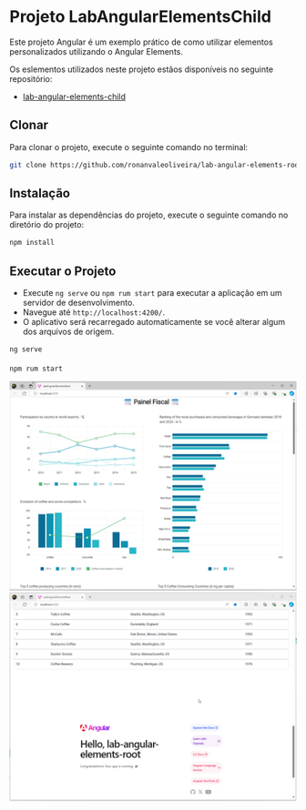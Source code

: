 # Projeto LabAngularElementsChild

Este projeto Angular é um exemplo prático de como utilizar elementos personalizados utilizando o Angular Elements.

Os eslementos utilizados neste projeto estãos disponíveis no seguinte repositório: 
- [lab-angular-elements-child](https://github.com/ronanvaleoliveira/lab-angular-elements-child)



## Clonar

Para clonar o projeto, execute o seguinte comando no terminal:

```bash
git clone https://github.com/ronanvaleoliveira/lab-angular-elements-root.git
```


## Instalação

Para instalar as dependências do projeto, execute o seguinte comando no diretório do projeto:

```bash
npm install
```



## Executar o Projeto

- Execute `ng serve` ou `npm rum start` para executar a aplicação em um servidor de desenvolvimento. 
- Navegue até `http://localhost:4200/`. 
- O aplicativo será recarregado automaticamente se você alterar algum dos arquivos de origem.

```bash
ng serve

npm rum start
```

![alt text](.readme/image1.png)
![alt text](.readme/image2.png)
